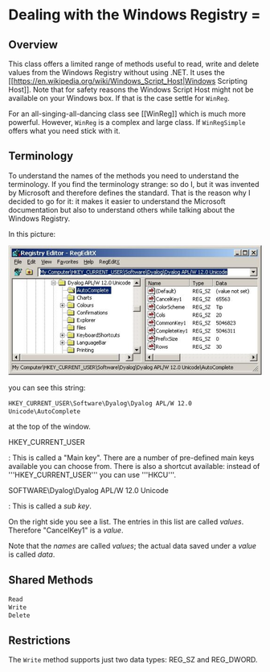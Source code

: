 # Dealing with the Windows Registry =

## Overview

This class offers a limited range of methods useful to read, write and delete values from the Windows Registry without using .NET. It uses the [[https://en.wikipedia.org/wiki/Windows_Script_Host|Windows Scripting Host]]. Note that for safety reasons the Windows Script Host might not be available on your Windows box. If that is the case settle for `WinReg`.

For an all-singing-all-dancing class see [[WinReg]] which is much more powerful. However, `WinReg` is a complex and large class. If `WinRegSimple` offers what you need stick with it.

## Terminology

To understand the names of the methods you need to understand the terminology. If you find the terminology strange: so do I, but it was invented by Microsoft and therefore defines the standard. That is the reason why I decided to go for it: it makes it easier to understand the Microsoft documentation but also to understand others while talking about the Windows Registry.

In this picture:

![](./EditReg.jpg)

you can see this string:

```
HKEY_CURRENT_USER\Software\Dyalog\Dyalog APL/W 12.0 Unicode\AutoComplete
```

at the top of the window.

HKEY_CURRENT_USER

: This is called a "Main key". There are a number of pre-defined main keys available you can choose from. There is also a shortcut available: instead of '''HKEY_CURRENT_USER''' you can use '''HKCU'''.


SOFTWARE\Dyalog\Dyalog APL/W 12.0 Unicode

: This is called a _sub key_.

On the right side you see a list. The entries in this list are called _values_. Therefore "CancelKey1" is a _value_.

Note that the _names_ are called _values_; the actual data saved under a _value_ is called _data_.


## Shared Methods

```
Read
Write
Delete
```

## Restrictions

The `Write` method supports just two data types: REG_SZ and REG_DWORD.